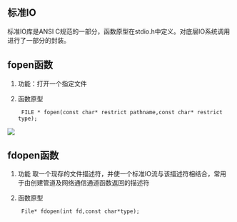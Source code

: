 ## 标准IO
标准IO库是ANSI C规范的一部分，函数原型在stdio.h中定义。对底层IO系统调用进行了一部分的封装。
## fopen函数
1. 功能：打开一个指定文件
2. 函数原型

        FILE * fopen(const char* restrict pathname,const char* restrict type);

![](https://github.com/georgezhou314/imageRepo/raw/master/linux/%E6%96%87%E4%BB%B61.png)
## fdopen函数
1. 功能
取一个现存的文件描述符，并使一个标准IO流与该描述符相结合，常用于由创建管道及网络通信通道函数返回的描述符

1. 函数原型

        File* fdopen(int fd,const char*type);